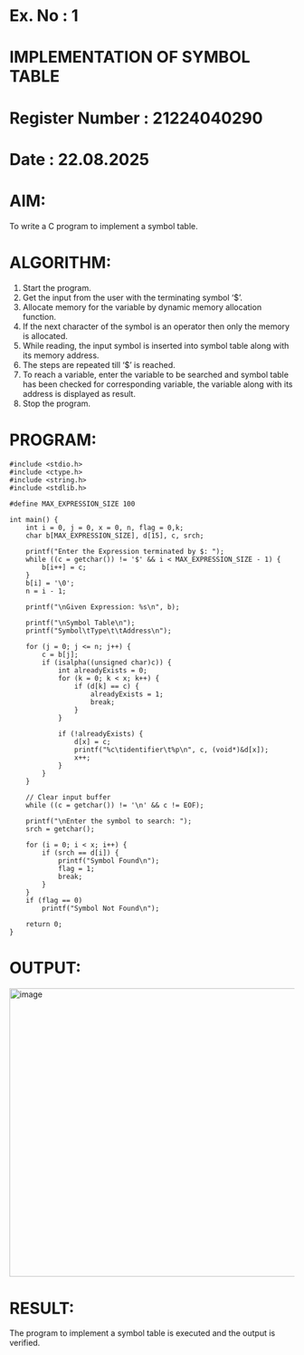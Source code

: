 # Ex. No : 1

# IMPLEMENTATION OF SYMBOL TABLE

# Register Number : 21224040290

# Date : 22.08.2025

# AIM:

To write a C program to implement a symbol table.

# ALGORITHM:

1. Start the program.
2. Get the input from the user with the terminating symbol ‘$’.
3. Allocate memory for the variable by dynamic memory allocation function.
4. If the next character of the symbol is an operator then only the memory is allocated.
5. While reading, the input symbol is inserted into symbol table along with its memory address.
6. The steps are repeated till ‘$’ is reached.
7. To reach a variable, enter the variable to be searched and symbol table has been checked for corresponding variable, the variable along with its address is displayed as result.
8. Stop the program.

# PROGRAM:
    #include <stdio.h>
    #include <ctype.h>
    #include <string.h>
    #include <stdlib.h>
    
    #define MAX_EXPRESSION_SIZE 100
    
    int main() {
    	int i = 0, j = 0, x = 0, n, flag = 0,k;
    	char b[MAX_EXPRESSION_SIZE], d[15], c, srch;
    
    	printf("Enter the Expression terminated by $: ");
    	while ((c = getchar()) != '$' && i < MAX_EXPRESSION_SIZE - 1) {
    		b[i++] = c;
    	}
    	b[i] = '\0';
    	n = i - 1;
    
    	printf("\nGiven Expression: %s\n", b);
    
    	printf("\nSymbol Table\n");
    	printf("Symbol\tType\t\tAddress\n");
    
    	for (j = 0; j <= n; j++) {
    		c = b[j];
    		if (isalpha((unsigned char)c)) {
    			int alreadyExists = 0;
    			for (k = 0; k < x; k++) {
    				if (d[k] == c) {
    					alreadyExists = 1;
    					break;
    				}
    			}
    
    			if (!alreadyExists) {
    				d[x] = c;
    				printf("%c\tidentifier\t%p\n", c, (void*)&d[x]);
    				x++;
    			}
    		}
    	}
    
    	// Clear input buffer
    	while ((c = getchar()) != '\n' && c != EOF);
    
    	printf("\nEnter the symbol to search: ");
    	srch = getchar();
    
    	for (i = 0; i < x; i++) {
    		if (srch == d[i]) {
    			printf("Symbol Found\n");
    			flag = 1;
    			break;
    		}
    	}
    	if (flag == 0)
    		printf("Symbol Not Found\n");
    
    	return 0;
    }


# OUTPUT:
<img width="786" height="509" alt="image" src="https://github.com/user-attachments/assets/4f4aa255-794c-46a2-9cb6-41d77110cd62" />


# RESULT:

The program to implement a symbol table is executed and the output is verified.
